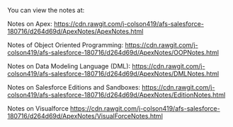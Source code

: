 You can view the notes at:

Notes on Apex:
https://cdn.rawgit.com/j-colson419/afs-salesforce-180716/d264d69d/ApexNotes/ApexNotes.html

Notes of Object Oriented Programming:
https://cdn.rawgit.com/j-colson419/afs-salesforce-180716/d264d69d/ApexNotes/OOPNotes.html

Notes on Data Modeling Language (DML):
https://cdn.rawgit.com/j-colson419/afs-salesforce-180716/d264d69d/ApexNotes/DMLNotes.html

Notes on Salesforce Editions and Sandboxes:
https://cdn.rawgit.com/j-colson419/afs-salesforce-180716/d264d69d/ApexNotes/EditionNotes.html

Notes on Visualforce
https://cdn.rawgit.com/j-colson419/afs-salesforce-180716/d264d69d/ApexNotes/VisualForceNotes.html
